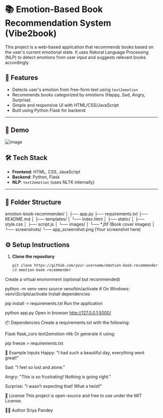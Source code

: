 # 📚 Emotion-Based Book Recommendation System (Vibe2book)

This project is a web-based application that recommends books based on the user's current emotional state. It uses Natural Language Processing (NLP) to detect emotions from user input and suggests relevant books accordingly.

## 🔮 Features

- Detects user's emotion from free-form text using `text2emotion`
- Recommends books categorized by emotions (Happy, Sad, Angry, Surprise)
- Simple and responsive UI with HTML/CSS/JavaScript
- Built using Python Flask for backend

---

## 🚀 Demo
![image](https://github.com/user-attachments/assets/15b6ec27-5d91-49ff-ad8e-181bcc1cd4bb)

## 🛠️ Tech Stack

- **Frontend**: HTML, CSS, JavaScript
- **Backend**: Python, Flask
- **NLP**: `text2emotion` (uses NLTK internally)

---

## 📁 Folder Structure

emotion-book-recommender/
│
├── app.py
├── requirements.txt
├── README.md
│
├── templates/
│ └── index.html
│
├── static/
│ ├── style.css
│ ├── script.js
│ └── images/
│ └── *.jfif (Book cover images)
│
└── screenshots/
└── app_screenshot.png (Your screenshot here)


## ⚙️ Setup Instructions

1. **Clone the repository**
   ```bash
   git clone https://github.com/your-username/emotion-book-recommender.git
   cd emotion-book-recommender
Create a virtual environment (optional but recommended)

python -m venv venv
source venv/bin/activate  # On Windows: venv\Scripts\activate
Install dependencies

pip install -r requirements.txt
Run the application

python app.py
Open in browser
http://127.0.0.1:5000/

📦 Dependencies
Create a requirements.txt with the following:

Flask
flask_cors
text2emotion
nltk
Or generate it using:

pip freeze > requirements.txt

🧠 Example Inputs
Happy: "I had such a beautiful day, everything went great!"

Sad: "I feel so lost and alone."

Angry: "This is so frustrating! Nothing is going right."

Surprise: "I wasn’t expecting that! What a twist!"

📄 License
This project is open-source and free to use under the MIT License.

🙋‍♀️ Author
Sriya Pandey
